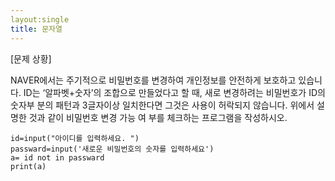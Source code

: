```yaml
---
layout:single
title: 문자열
---
```



[문제 상황]

NAVER에서는 주기적으로 비밀번호를 변경하여 개인정보를
안전하게 보호하고 있습니다. ID는 ‘알파벳+숫자’의 조합으로
만들었다고 할 때, 새로 변경하려는 비밀번호가 ID의 숫자부
분의 패턴과 3글자이상 일치한다면 그것은 사용이 허락되지
않습니다. 위에서 설명한 것과 같이 비밀번호 변경 가능 여
부를 체크하는 프로그램을 작성하시오.
~~~
id=input("아이디를 입력하세요. ")
passward=input('새로운 비밀번호의 숫자를 입력하세요')
a= id not in passward
print(a)
~~~
